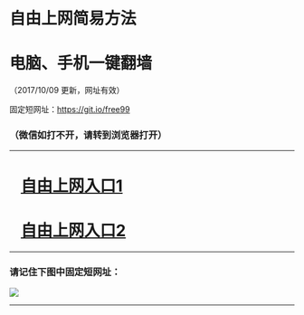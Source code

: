 ﻿# 自由上网简易方法

# 电脑、手机一键翻墙

（2017/10/09 更新，网址有效）

固定短网址：https://git.io/free99

### （微信如打不开，请转到浏览器打开）


***





# &nbsp;&nbsp; <a href="http://ft1199318463.fwq-tz-1001.info/fwqtz01.html?t=10090016743 " target="_blank">自由上网入口1</a>
# &nbsp;&nbsp; <a href="http://ft2162016073.fwq-tz-1002.info/fwqtz02.html?t=100900115663 " target="_blank">自由上网入口2</a>
***

### 请记住下图中固定短网址：

<img src="https://s3-us-west-2.amazonaws.com/fwq-1001/yjfq-20170905okok.png" /> 


***

